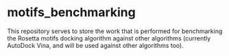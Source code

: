 # motifs_benchmarking
This repository serves to store the work that is performed for benchmarking the Rosetta motifs docking algorithm against other algorithms (currently AutoDock Vina, and will be used against other algorithms too).
